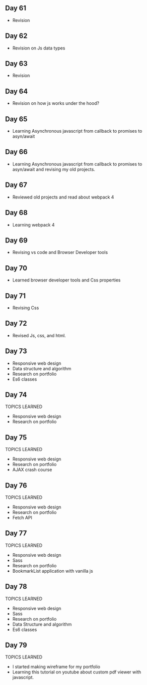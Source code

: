 ## Day 61
- Revision

## Day 62
- Revision on Js data types

## Day 63
- Revision

## Day 64
- Revision on how js works under the hood?

## Day 65
- Learning Asynchronous javascript from callback to promises to asyn/await

## Day 66
- Learning Asynchronous javascript from callback to promises to asyn/await and revising my old projects.

## Day 67
- Reviewed old projects and read about webpack 4

## Day 68
- Learning webpack 4

## Day 69
- Revising vs code and Browser Developer tools

## Day 70
- Learned browser developer tools and Css properties

## Day 71
- Revising Css

## Day 72
- Revised Js, css, and html. 

## Day 73
- Responsive web design
- Data structure and algorithm
- Research on portfolio
- Es6 classes

## Day 74
 TOPICS LEARNED
- Responsive web design
- Research on portfolio


## Day 75
 TOPICS LEARNED
- Responsive web design
- Research on portfolio
- AJAX crash course

## Day 76
 TOPICS LEARNED
 - Responsive web design
 - Research on portfolio
 - Fetch API
 
## Day 77
 TOPICS LEARNED
 - Responsive web design
 - Sass
 - Research on portfolio
 - BookmarkList application with vanilla js

## Day 78
 TOPICS LEARNED
 - Responsive web design
 - Sass
 - Research on portfolio
 - Data Structure and algorithm
 - Es6 classes
 
 ## Day 79
 TOPICS LEARNED
 - I started making wireframe for my portfolio
 - Learning this tutorial on youtube about custom pdf viewer with javascript.




